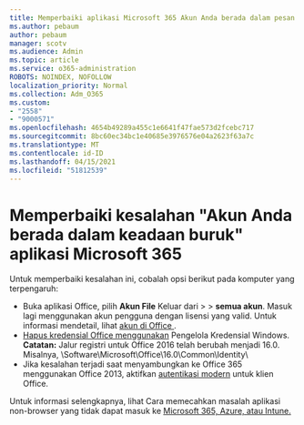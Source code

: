 ```yaml
---
title: Memperbaiki aplikasi Microsoft 365 Akun Anda berada dalam pesan status buruk
ms.author: pebaum
author: pebaum
manager: scotv
ms.audience: Admin
ms.topic: article
ms.service: o365-administration
ROBOTS: NOINDEX, NOFOLLOW
localization_priority: Normal
ms.collection: Adm_O365
ms.custom:
- "2558"
- "9000571"
ms.openlocfilehash: 4654b49289a455c1e6641f47fae573d2fcebc717
ms.sourcegitcommit: 8bc60ec34bc1e40685e3976576e04a2623f63a7c
ms.translationtype: MT
ms.contentlocale: id-ID
ms.lasthandoff: 04/15/2021
ms.locfileid: "51812539"
---
```

# <a name="fixing-the-microsoft-365-apps-your-account-is-in-a-bad-state-error"></a>Memperbaiki kesalahan "Akun Anda berada dalam keadaan buruk" aplikasi Microsoft 365

Untuk memperbaiki kesalahan ini, cobalah opsi berikut pada komputer yang terpengaruh:

- Buka aplikasi Office, pilih **Akun File** Keluar dari  >    >  **semua akun**. Masuk lagi menggunakan akun pengguna dengan lisensi yang valid. Untuk informasi mendetail, lihat [ akun di Office ](https://support.office.com/article/accounts-in-office-628ea040-f265-49de-b986-be09c3ebf8a9).
- [Hapus kredensial Office menggunakan](https://docs.microsoft.com/office/troubleshoot/error-messages/another-account-already-signed-in#step-3-clear-cached-credentials-on-the-computer) Pengelola Kredensial Windows.<br>
  **Catatan:** Jalur registri untuk Office 2016 telah berubah menjadi 16.0. Misalnya, \Software\Microsoft\Office\16.0\Common\Identity\
- Jika kesalahan terjadi saat menyambungkan ke Office 365 menggunakan Office 2013, aktifkan [autentikasi modern](https://docs.microsoft.com/microsoft-365/admin/security-and-compliance/enable-modern-authentication) untuk klien Office.

Untuk informasi selengkapnya, lihat Cara memecahkan masalah aplikasi non-browser yang tidak dapat masuk ke [Microsoft 365, Azure, atau Intune.](https://support.office.com/article/how-to-troubleshoot-non-browser-apps-that-can-t-sign-in-to-office-365-azure-or-intune-3ba1b268-66f6-462c-b0e5-070f5c2603c1)

